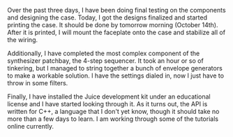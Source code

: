 Over the past three days, I have been doing final testing on the components and 
designing the case. Today, I got the designs finalized and started 
printing the case. It should be done by tomorrow morning (October 14th). After
it is printed, I will mount the faceplate onto the case and stabilize
all of the wiring.


Additionally, I have completed the most complex component of the 
synthesizer patchbay, the 4-step sequencer. It took an hour or so
of tinkering, but I managed to string together a bunch of envelope
generators to make a workable solution. I have the settings dialed in,
now I just have to throw in some filters. 


Finally, I have installed the Juice development kit under an educational
license and I have started looking through it. As it turns out, the API
is written for C++, a language that I don't yet know, though
it should take no more than a few days to learn. I am working
through some of the tutorials online currently. 
